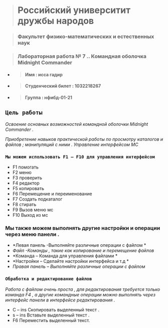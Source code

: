 > #  Российский университит дружбы народов

> ### Факультет физико-математических и естественных наук


> ### Лабораторная работа № 7 .. Командная оболочка Midnight Commander




 *  > #### Имя : исса гадир 
 *  > #### Студенческий билет : 1032218267
 *  > #### Группа :  нфибд-01-21


##  **`Цель работы`**

   *Освоение основных возможностей командной оболочки Midnight Commander .*
   
   *Приобретение навыков практической работы по просмотру каталогов и файлов ; манипуляций с ними .*
   *Управление интерфейсом МС*

### **`Мы можем использовать F1 – F10 для управления интерфейсом`**

* F1 помогать 
* F2 меню 
* F3 проверить 
* F4 редактор
* F5 копировать 
* F6 Перемещение и переименование
* F7 Создать подкаталог 
* F8 стирать 
* F9 Вызов меню мс 
* F10 Выход из мс
 

### **Мы также можем выполнять другие настройки и операции через меню панели .**

* *Левая панель -Выполняйте различные операции с файлом *
* *Файл -Команды , такие как копирование и перемещение файлов*
* *Команда – Команда для управления файлами *
* *Настройки – Сделайте настройки интерфейса и т.д *
* *Правая панель – Выполняйте различные операции с файлом*



### **`Обработка и редактирование файлов`**

 *Работа с файлом очень проста , для редактирования требуется только команда F4 , а другие командные операции можно выполнять через интерфейс панели в интерфейсе редактирования .*
 
*  C – ins Скопировать выделенный текст . 
*  s – ins Вставьте выделенный текст . 
*  F6 Переместить выделенный текст.
 


